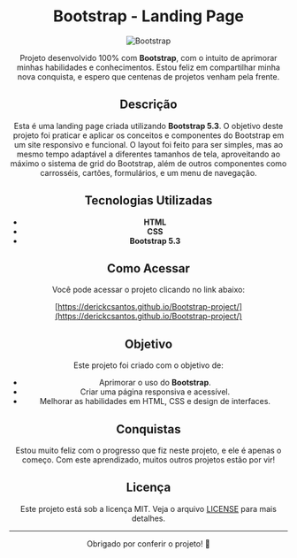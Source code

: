 <div align="center">

# Bootstrap - Landing Page
![Bootstrap](https://img.shields.io/badge/bootstrap-%238511FA.svg?style=for-the-badge&logo=bootstrap&logoColor=white)

Projeto desenvolvido 100% com **Bootstrap**, com o intuito de aprimorar minhas habilidades e conhecimentos. Estou feliz em compartilhar minha nova conquista, e espero que centenas de projetos venham pela frente.

## Descrição

Esta é uma landing page criada utilizando **Bootstrap 5.3**. O objetivo deste projeto foi praticar e aplicar os conceitos e componentes do Bootstrap em um site responsivo e funcional. O layout foi feito para ser simples, mas ao mesmo tempo adaptável a diferentes tamanhos de tela, aproveitando ao máximo o sistema de grid do Bootstrap, além de outros componentes como carrosséis, cartões, formulários, e um menu de navegação.

## Tecnologias Utilizadas

- **HTML**
- **CSS**
- **Bootstrap 5.3**

## Como Acessar

Você pode acessar o projeto clicando no link abaixo:

[https://derickcsantos.github.io/Bootstrap-project/](https://derickcsantos.github.io/Bootstrap-project/)

## Objetivo

Este projeto foi criado com o objetivo de:

- Aprimorar o uso do **Bootstrap**.
- Criar uma página responsiva e acessível.
- Melhorar as habilidades em HTML, CSS e design de interfaces.

## Conquistas

Estou muito feliz com o progresso que fiz neste projeto, e ele é apenas o começo. Com este aprendizado, muitos outros projetos estão por vir!

## Licença

Este projeto está sob a licença MIT. Veja o arquivo [LICENSE](LICENSE) para mais detalhes.

---

Obrigado por conferir o projeto! 🚀


<div>
